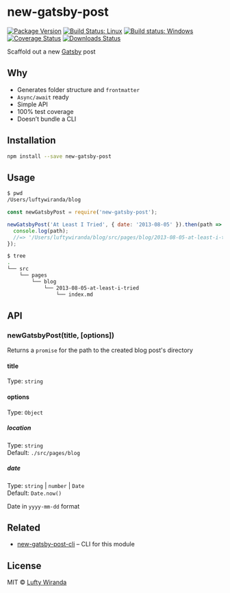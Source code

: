 # new-gatsby-post

[![Package Version](https://img.shields.io/npm/v/new-gatsby-post.svg)](https://www.npmjs.com/package/new-gatsby-post)
[![Build Status: Linux](https://img.shields.io/travis/luftywiranda13/new-gatsby-post/master.svg)](https://travis-ci.org/luftywiranda13/new-gatsby-post)
[![Build status: Windows](https://ci.appveyor.com/api/projects/status/urakliukex3h6lfd/branch/master?svg=true)](https://ci.appveyor.com/project/luftywiranda13/new-gatsby-post/branch/master)
[![Coverage Status](https://img.shields.io/codecov/c/github/luftywiranda13/new-gatsby-post/master.svg)](https://codecov.io/gh/luftywiranda13/new-gatsby-post)
[![Downloads Status](https://img.shields.io/npm/dm/new-gatsby-post.svg)](https://npm-stat.com/charts.html?package=new-gatsby-post&from=2016-04-01)

Scaffold out a new [Gatsby](https://www.gatsbyjs.org/) post

## Why

* Generates folder structure and `frontmatter`
* `Async/await` ready
* Simple API
* 100% test coverage
* Doesnʼt bundle a CLI

## Installation

```sh
npm install --save new-gatsby-post
```

## Usage

```sh
$ pwd
/Users/luftywiranda/blog
```

```js
const newGatsbyPost = require('new-gatsby-post');

newGatsbyPost('At Least I Tried', { date: '2013-08-05' }).then(path => {
  console.log(path);
  //=> '/Users/luftywiranda/blog/src/pages/blog/2013-08-05-at-least-i-tried'
});
```

```sh
$ tree
.
└── src
    └── pages
        └── blog
            └── 2013-08-05-at-least-i-tried
                └── index.md
```

## API

### newGatsbyPost(title, [options])

Returns a `promise` for the path to the created blog post's directory

#### title

Type: `string`

#### options

Type: `Object`

##### location

Type: `string`<br />
Default: `./src/pages/blog`

##### date

Type: `string` | `number` | `Date`<br />
Default: `Date.now()`

Date in `yyyy-mm-dd` format

## Related

* [new-gatsby-post-cli](https://github.com/luftywiranda13/new-gatsby-post-cli) – CLI for this module

## License

MIT &copy; [Lufty Wiranda](https://www.luftywiranda.com)
